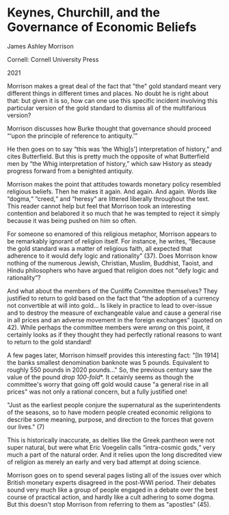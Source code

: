 # Keynes, Churchill, and the Governance of Economic Beliefs

James Ashley Morrison

Cornell: Cornell University Press

2021


Morrison makes a great deal of the fact that "the" gold standard meant very
different things in different times and places. No doubt he is right about
that: but given it is so, how can one use this specific incident involving this
particular version of the gold standard to dismiss all of the multifarious
version?


Morrison discusses how Burke thought that governance should proceed “‘upon the
principle of reference to antiquity.’”

He then goes on to say “this was ‘the Whig[s’] interpretation of history,” and
cites Butterfield. But this is pretty much the opposite of what Butterfield men
by “the Whig interpretation of history,” which saw History as steady progress
forward from a benighted antiquity.


Morrison makes the point that attitudes towards monetary policy resembled
religious beliefs. Then he makes it again. And again. And again. Words like
“dogma,“ “creed,“ and “heresy“ are littered liberally throughout the text. This
reader cannot help but feel that Morrison took an interesting contention and
belabored it so much that he was tempted to reject it simply because it was
being pushed on him so often. 

For someone so enamored of this religious metaphor, Morrison appears to be
remarkably ignorant of religion itself. For instance, he writes, “Because the
gold standard was a matter of religious faith, all expected that adherence to
it would defy logic and rationality” (37). Does Morrison know nothing of the
numerous Jewish, Christian, Muslim, Buddhist, Taoist, and Hindu philosophers
who have argued that religion does not "defy logic and rationality”?

And what about the members of the Cunliffe Committee themselves? They justified
to return to gold based on the fact that “the adoption of a currency not
convertible at will into gold… Is likely in practice to lead to over-issue and
to destroy the measure of exchangeable value and cause a general rise in all
prices and an adverse movement in the foreign exchanges” (quoted on 42). While
perhaps the committee members were *wrong* on this point, it certainly looks as
if they thought they had perfectly rational reasons to want to return to the
gold standard!

A few pages later, Morrison himself provides this interesting fact: "[In 1914]
the banks smallest denomination banknote was 5 pounds. Equivalent to
roughly 550 pounds in 2020 pounds..." So, the previous century saw the value of
the pound *drop 100-fold**. It cetainly seems as though the committee's worry
that going off gold would cause "a general rise in all prices" was not only a
rational concern, but a fully justified one!


"Just as the earliest people conjure the supernatural as the superintendents of
the seasons, so to have modern people created economic religions to describe
some meaning, purpose, and direction to the forces that govern our lives." (7)

This is historically inaccurate, as deities like the Greek pantheon were not
super natural, but were what Eric Voegelin calls “intra-cosmic gods,“ very much
a part of the natural order. And it relies upon the long discredited view of
religion as merely an early and very bad attempt at doing science.


Morrison goes on to spend several pages listing all of the issues over which
British monetary experts disagreed in the post-WWI period. Their debates sound
very much like a group of people engaged in a debate over the best course of
practical action, and hardly like a cult adhering to some dogma. But this
doesn't stop Morrison from referring to them as "apostles" (45).


